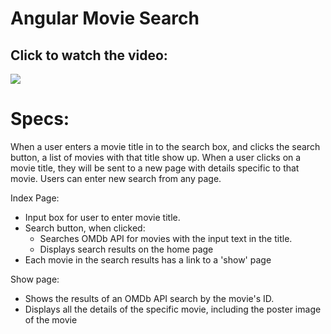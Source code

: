 # Angular Movie Search 

## Click to watch the video:
[![](https://i.gyazo.com/aaebae489446960de0fd485720964b10.png)](https://vimeo.com/135991632)

# Specs:

When a user enters a movie title in to the search box, and clicks the search button, a list of movies with that title show up.  When a user clicks on a movie title, they will be sent to a new page with details specific to that movie.  Users can enter new search from any page.

Index Page:
  - Input box for user to enter movie title.
  - Search button, when clicked: 
    - Searches OMDb API for movies with the input text in the title.
    - Displays search results on the home page
  - Each movie in the search results has a link to a 'show' page

Show page:
  - Shows the results of an OMDb API search by the movie's ID.
  - Displays all the details of the specific movie, including the poster image of the movie
